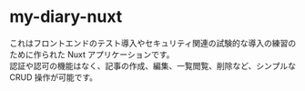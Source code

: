 # my-diary-nuxt

これはフロントエンドのテスト導入やセキュリティ関連の試験的な導入の練習のために作られた Nuxt アプリケーションです。  
認証や認可の機能はなく、記事の作成、編集、一覧閲覧、削除など、シンプルな CRUD 操作が可能です。

